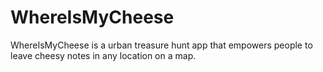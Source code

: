 # WhereIsMyCheese
WhereIsMyCheese is a urban treasure hunt app that empowers people to leave cheesy notes in any location on a map.
